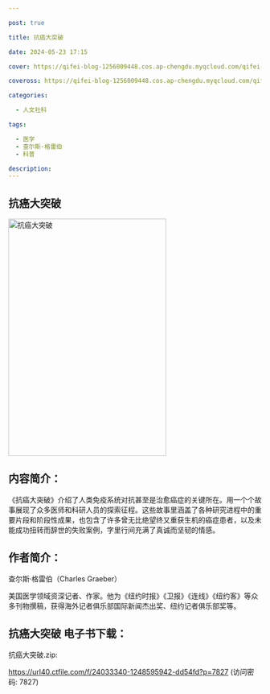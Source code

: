 ```yaml
---

post: true

title: 抗癌大突破

date: 2024-05-23 17:15

cover: https://qifei-blog-1256009448.cos.ap-chengdu.myqcloud.com/qifei-blog/662f65340ea9cb1403d13a11.jpg

coveross: https://qifei-blog-1256009448.cos.ap-chengdu.myqcloud.com/qifei-blog/662f65340ea9cb1403d13a11.jpg

categories:

  - 人文社科

tags:

  - 医学
  - 查尔斯·格雷伯
  - 科普

description:
---
```


## 抗癌大突破
<img alt="抗癌大突破 " class="aligncenter loading" data-was-processed="true" decoding="async" fetchpriority="high" height="471" src="https://qifei-blog-1256009448.cos.ap-chengdu.myqcloud.com/qifei-blog/662f65340ea9cb1403d13a11.jpg " style="cursor: zoom-in;" width="314"/>

## 内容简介：

《抗癌大突破》介绍了人类免疫系统对抗甚至是治愈癌症的关键所在。用一个个故事展现了众多医师和科研人员的探索征程。这些故事里涵盖了各种研究进程中的重要片段和阶段性成果，也包含了许多曾无比绝望终又重获生机的癌症患者，以及未能成功扭转而辞世的失败案例，字里行间充满了真诚而坚韧的情感。

## 作者简介：

查尔斯·格雷伯（Charles Graeber）

美国医学领域资深记者、作家。他为《纽约时报》《卫报》《连线》《纽约客》等众多刊物撰稿，获得海外记者俱乐部国际新闻杰出奖、纽约记者俱乐部奖等。

## 抗癌大突破 电子书下载：
抗癌大突破.zip: 

https://url40.ctfile.com/f/24033340-1248595942-dd54fd?p=7827 (访问密码: 7827)
